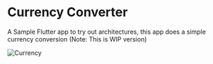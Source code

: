 # Currency Converter
A Sample Flutter app to try out architectures, this app does a simple currency conversion (Note: This is WIP version)

![Currency](https://user-images.githubusercontent.com/6782228/104963743-7cb6d980-59db-11eb-9ccf-862e3f5a992b.gif)
